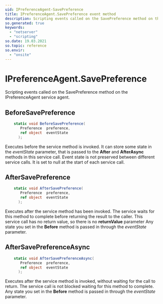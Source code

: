 ```yaml
---
uid: IPreferenceAgent-SavePreference
title: IPreferenceAgent.SavePreference event method
description: Scripting events called on the SavePreference method on the IPreferenceAgent service agent.
so.generated: true
keywords:
  - "netserver"
  - "scripting"
so.date: 19.03.2021
so.topic: reference
so.envir:
  - "onsite"
---
```

# IPreferenceAgent.SavePreference

Scripting events called on the <see cref='M:SuperOffice.CRM.Services.IPreferenceAgent.SavePreference'>SavePreference</see> method on the <see cref='IPreferenceAgent'>IPreferenceAgent</see>  service agent.

## BeforeSavePreference
```cs
    static void BeforeSavePreference(
       Preference  preference,
       ref object  eventState
      );
```
Executes before the service method is invoked.
It can store some state in the *eventState* parameter, that is passed to the **After** and **AfterAsync** methods in this service call.
Event state is not preserved between different service calls. It is set to null at the start of each service call.
## AfterSavePreference
```cs
    static void AfterSavePreference(
       Preference  preference,
       ref object  eventState
      );
```
Executes after the service method has been invoked. The service waits for this method to complete before returning the result to the caller.
This service call has no return value, so there is no **returnValue** parameter
Any state you set in the **Before** method is passed in through the *eventState* parameter.
## AfterSavePreferenceAsync
```cs
    static void AfterSavePreferenceAsync(
       Preference  preference,
       ref object  eventState
      );
```
Executes after the service method is invoked, without waiting for the call to return.
The service call is not blocked waiting for this method to complete.
Any state you set in the **Before** method is passed in through the *eventState* parameter.

